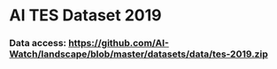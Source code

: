 # AI TES Dataset 2019

### Data access: https://github.com/AI-Watch/landscape/blob/master/datasets/data/tes-2019.zip
